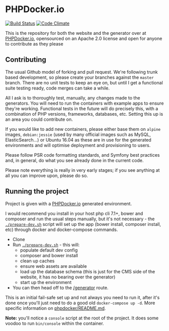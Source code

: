 PHPDocker.io
============

[![Build Status](https://semaphoreci.com/api/v1/phpdockerio/phpdocker-io/branches/dev/badge.svg)](https://semaphoreci.com/phpdockerio/phpdocker-io)
[![Code Climate](https://codeclimate.com/github/phpdocker-io/phpdocker.io/badges/gpa.svg)](https://codeclimate.com/github/phpdocker-io/phpdocker.io)

This is the repository for both the website and the generator over at [PHPDocker.io](http://phpdocker.io), opensourced on an Apache 2.0 license and open for anyone to contribute as they please

Contributing
------------

The usual Github model of forking and pull request. We're following trunk based development, so please create your branches against the `master` branch. There are no unit tests to keep an eye on, but until I get a functional suite testing ready, code merges can take a while.

All I ask is to thoroughly test, manually, any changes made to the generators. You will need to run the containers with example apps to ensure they're working. Functional tests in the future will do precisely this, with a combination of PHP versions, frameworks, databases, etc. Setting this up is an area you could contribute on.

If you would like to add new containers, please either base them on `alpine` images, `debian:jessie` (used by many official images such as MySQL, ElasticSearch...) or Ubuntu 16.04 as these are in use for the generated environments and will optimise deployment and provisioning to users.

Please follow PSR code formatting standards, and Symfony best practices and, in general, do what you see already done in the current code.

Please note everything is really in very early stages; if you see anything at all you can improve upon, please do so.

Running the project
-------------------

Project is given with a [PHPDocker.io](http://phpdocker.io) generated environment. 

I would recommend you install in your host php cli 7.1+, bower and composer and run the usual steps manually, but it's not necessary - the [`./prepare-dev.sh`](prepare-dev.sh) script will set up the app (bower install, composer install, etc) through docker and docker-compose commands.

  * Clone
  * Run [`./prepare-dev.sh`](prepare-dev.sh) - this will:
     * populate default dev config
     * composer and bower install
     * clean up caches
     * ensure web assets are available
     * load up the database schema (this is just for the CMS side of the website, it has no bearing over the generator)
     * start up the environment
  * You can then head off to the [/generator](http://localhost:10000/generator) route.

This is an initial fail-safe set up and not always you need to run it, after it's done once you'll just need to do a good old `docker-compose up -d`. More specific information on [phpdocker/README.md](phpdocker/README.md).

**Note:** you'll notice a `console` script at the root of the project. It does some voodoo to run `bin/console` within the container.
